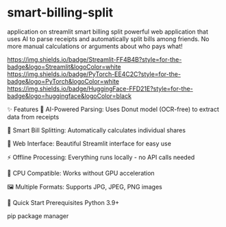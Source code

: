 # smart-billing-split
application on streamlit smart billing split
 powerful web application that uses AI to parse receipts and automatically split bills among friends. No more manual calculations or arguments about who pays what!

https://img.shields.io/badge/Streamlit-FF4B4B?style=for-the-badge&logo=Streamlit&logoColor=white
https://img.shields.io/badge/PyTorch-EE4C2C?style=for-the-badge&logo=PyTorch&logoColor=white
https://img.shields.io/badge/HuggingFace-FFD21E?style=for-the-badge&logo=huggingface&logoColor=black

✨ Features
🤖 AI-Powered Parsing: Uses Donut model (OCR-free) to extract data from receipts

👥 Smart Bill Splitting: Automatically calculates individual shares

📱 Web Interface: Beautiful Streamlit interface for easy use

⚡ Offline Processing: Everything runs locally - no API calls needed

💾 CPU Compatible: Works without GPU acceleration

🖼️ Multiple Formats: Supports JPG, JPEG, PNG images

🚀 Quick Start
Prerequisites
Python 3.9+

pip package manager
